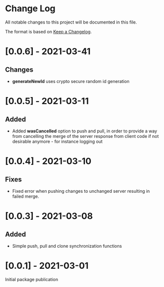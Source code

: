 # Change Log

All notable changes to this project will be documented in this file.

The format is based on [Keep a Changelog](http://keepachangelog.com/).

# [0.0.6] - 2021-03-41

## Changes
- **generateNewId** uses crypto secure random id generation

# [0.0.5] - 2021-03-11

## Added

- Added **wasCancelled** option to push and pull, in order
  to provide a way from cancelling the merge of the server
  response from client code if not desirable anymore -
  for instance logging out

# [0.0.4] - 2021-03-10

## Fixes

- Fixed error when pushing changes to unchanged server resulting
  in failed merge.

# [0.0.3] - 2021-03-08

## Added

- Simple push, pull and clone synchronization functions

# [0.0.1] - 2021-03-01

Initial package publication
